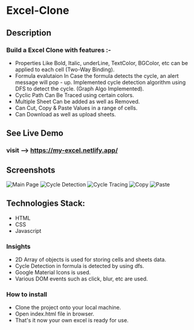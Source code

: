 # Excel-Clone

## Description

### Build a Excel Clone with features :-

- Properties Like Bold, Italic, underLine, TextColor, BGColor, etc
  can be applied to each cell (Two-Way Binding).
- Formula evalutaion In Case the formula detects the cycle, an alert message will pop - up. Implemented cycle detection algorithm using DFS to detect the cycle. (Graph Algo Implemented).
- Cyclic Path Can Be Traced using certain colors.
- Multiple Sheet Can be added as well as Removed.
- Can Cut, Copy & Paste Values in a range of cells.
- Can Download as well as upload sheets.

## See Live Demo

### visit --> https://my-excel.netlify.app/

## Screenshots

![Main Page](uploads/Main_Page.JPG "Main Page")
![Cycle Detection](uploads/Cycle_Detection.JPG "Cycle Detection")
![Cycle Tracing](uploads/Cycle_Tracing.JPG "Cycle Tracing")
![Copy](uploads/Copy.JPG "Copy")
![Paste](uploads/Paste.JPG "Paste")

## Technologies Stack:

- HTML
- CSS
- Javascript

### Insights

- 2D Array of objects is used for storing cells and sheets data.
- Cycle Detection in formula is detected by using dfs.
- Google Material Icons is used.
- Various DOM events such as click, blur, etc are used.

### How to install

- Clone the project onto your local machine.
- Open index.html file in browser.
- That's it now your own excel is ready for use.

